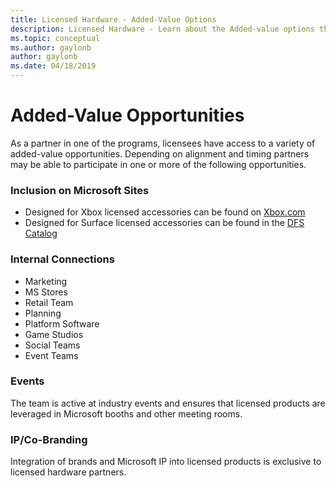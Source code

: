 ```yaml
---
title: Licensed Hardware - Added-Value Options
description: Licensed Hardware - Learn about the Added-value options that are part of the Licensed Hardware programs
ms.topic: conceptual
ms.author: gaylonb
author: gaylonb
ms.date: 04/18/2019
---
```


# Added-Value Opportunities

As a partner in one of the programs, licensees have access to a variety of added-value opportunities.  Depending on alignment and timing partners may be able to participate in one or more of the following opportunities.

### Inclusion on Microsoft Sites

- Designed for Xbox licensed accessories can be found on [Xbox.com](http://aka.ms/d4xbox_featured)
- Designed for Surface licensed accessories can be found in the [DFS Catalog](http://aka.ms/DFS)

### Internal Connections

- Marketing
- MS Stores
- Retail Team
- Planning
- Platform Software
- Game Studios
- Social Teams
- Event Teams

### Events

The team is active at industry events and ensures that licensed products are leveraged in Microsoft booths and other meeting rooms.

### IP/Co-Branding

Integration of brands and Microsoft IP into licensed products is exclusive to licensed hardware partners.

